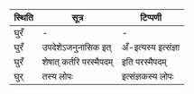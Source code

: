 | स्थिति | सूत्र | टिप्पणी |
| ----- | ------- | ------ |
| घुरँ | - | - |
| घुरँ | उपदेशेऽजनुनासिक इत् | अँ-इत्यस्य इत्संज्ञा |
| घुरँ | शेषात् कर्तरि परस्मैपदम् | इति परस्मैपदम् |
| घुर् | तस्य लोपः | इत्संज्ञकस्य लोपः |
